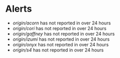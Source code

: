 # Alerts
* *origin/acorn* has not reported in over 24 hours
* *origin/cori* has not reported in over 24 hours
* *origin/gaffney* has not reported in over 24 hours
* *origin/izumi* has not reported in over 24 hours
* *origin/onyx* has not reported in over 24 hours
* *origin/s4* has not reported in over 24 hours
